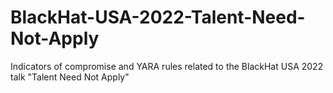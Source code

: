 # BlackHat-USA-2022-Talent-Need-Not-Apply
Indicators of compromise and YARA rules related to the BlackHat USA 2022 talk "Talent Need Not Apply"
